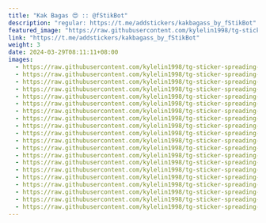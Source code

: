 ```yaml
---
title: "Kak Bagas 😍 :: @fStikBot"
description: "regular: https://t.me/addstickers/kakbagass_by_fStikBot"
featured_image: "https://raw.githubusercontent.com/kylelin1998/tg-sticker-spreading-worldwide-images/main/img/9b9026a0-f0f4-4330-b7c7-2277b145588e.jpg"
link: "https://t.me/addstickers/kakbagass_by_fStikBot"
weight: 3
date: 2024-03-29T08:11:11+08:00
images:
  - https://raw.githubusercontent.com/kylelin1998/tg-sticker-spreading-worldwide-images/main/img/9b9026a0-f0f4-4330-b7c7-2277b145588e.jpg
  - https://raw.githubusercontent.com/kylelin1998/tg-sticker-spreading-worldwide-images/main/img/6c3a890d-4fb9-4084-ad60-6c9d4136b1fd.jpg
  - https://raw.githubusercontent.com/kylelin1998/tg-sticker-spreading-worldwide-images/main/img/039d60af-b840-47d9-b486-222b2becee73.jpg
  - https://raw.githubusercontent.com/kylelin1998/tg-sticker-spreading-worldwide-images/main/img/f19c05ff-ef18-4a03-8902-0d7bf8916caf.jpg
  - https://raw.githubusercontent.com/kylelin1998/tg-sticker-spreading-worldwide-images/main/img/8e32e0b4-ff40-4d27-9046-056e5cbf4044.jpg
  - https://raw.githubusercontent.com/kylelin1998/tg-sticker-spreading-worldwide-images/main/img/2fc1767a-e9dd-44cf-9770-279d596a6743.jpg
  - https://raw.githubusercontent.com/kylelin1998/tg-sticker-spreading-worldwide-images/main/img/5902bcd4-4744-405f-8ac0-e60c4f312a48.jpg
  - https://raw.githubusercontent.com/kylelin1998/tg-sticker-spreading-worldwide-images/main/img/0a9f356e-c844-4a2c-b69b-c6f4a43b2b81.jpg
  - https://raw.githubusercontent.com/kylelin1998/tg-sticker-spreading-worldwide-images/main/img/1f4765fe-0b03-44dc-b15d-59794db8f942.jpg
  - https://raw.githubusercontent.com/kylelin1998/tg-sticker-spreading-worldwide-images/main/img/422393ae-bae6-4d13-bd2f-c69a36e85bfc.jpg
  - https://raw.githubusercontent.com/kylelin1998/tg-sticker-spreading-worldwide-images/main/img/a0c84d5e-35b2-417e-b024-b8f9d5a786ac.jpg
  - https://raw.githubusercontent.com/kylelin1998/tg-sticker-spreading-worldwide-images/main/img/a8a6e925-c333-40ac-99b5-e7c4abc3978a.jpg
  - https://raw.githubusercontent.com/kylelin1998/tg-sticker-spreading-worldwide-images/main/img/3acd5fbe-0e7c-4d35-bbc4-7fc0d9d4be56.jpg
  - https://raw.githubusercontent.com/kylelin1998/tg-sticker-spreading-worldwide-images/main/img/4690ef5a-4722-497a-b828-1ae06d1cbe58.jpg
  - https://raw.githubusercontent.com/kylelin1998/tg-sticker-spreading-worldwide-images/main/img/248b4c3c-75c0-4963-9953-68433bc48e25.jpg
  - https://raw.githubusercontent.com/kylelin1998/tg-sticker-spreading-worldwide-images/main/img/9edb2a03-dbfc-4738-a3e4-39708f54ff97.jpg
  - https://raw.githubusercontent.com/kylelin1998/tg-sticker-spreading-worldwide-images/main/img/ce13a925-4e02-46ef-96fb-4ff2f07076f0.jpg
  - https://raw.githubusercontent.com/kylelin1998/tg-sticker-spreading-worldwide-images/main/img/6fc7eaff-05ae-430c-93fc-29c2fd2ffeb1.jpg
  - https://raw.githubusercontent.com/kylelin1998/tg-sticker-spreading-worldwide-images/main/img/ddec1565-f7ed-46a0-bc08-5835f3bb7796.jpg
  - https://raw.githubusercontent.com/kylelin1998/tg-sticker-spreading-worldwide-images/main/img/8f2db439-aa31-4991-be65-91b0598b2b64.jpg
---
```

